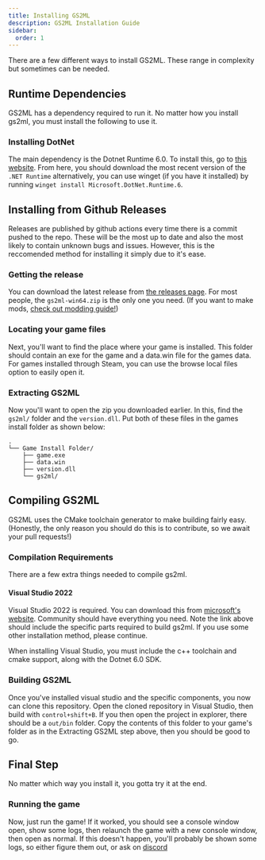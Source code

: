 ```yaml
---
title: Installing GS2ML
description: GS2ML Installation Guide
sidebar:
  order: 1
---
```


There are a few different ways to install GS2ML. These range in complexity but sometimes can be needed.

## Runtime Dependencies
GS2ML has a dependency required to run it. No matter how you install gs2ml, you must install the following to use it.

### Installing DotNet
The main dependency is the Dotnet Runtime 6.0.
To install this, go to [this website](https://dotnet.microsoft.com/en-us/download/dotnet/6.0). From here, you should download the most recent version of the `.NET Runtime`
alternatively, you can use winget (if you have it installed) by running `winget install Microsoft.DotNet.Runtime.6`.

## Installing from Github Releases
Releases are published by github actions every time there is a commit pushed to the repo. These will be the most up to date and also the most likely to contain unknown bugs and issues. However, this is the reccomended method for installing it simply due to it's ease.

### Getting the release
You can download the latest release from [the releases page](https://github.com/OmegaMetor/GS2ML/releases). For most people, the `gs2ml-win64.zip` is the only one you need. (If you want to make mods, [check out modding guide!](/GS2ML/guides/mod-development/mod-development))

### Locating your game files
Next, you'll want to find the place where your game is installed. This folder should contain an exe for the game and a data.win file for the games data. For games installed through Steam, you can use the browse local files option to easily open it.

### Extracting GS2ML
Now you'll want to open the zip you downloaded earlier. In this, find the `gs2ml/` folder and the `version.dll`. Put both of these files in the games install folder as shown below:
```
.
└── Game Install Folder/
    ├── game.exe
    ├── data.win
    ├── version.dll
    └── gs2ml/
```

## Compiling GS2ML
GS2ML uses the CMake toolchain generator to make building fairly easy. (Honestly, the only reason you should do this is to contribute, so we await your pull requests!)

### Compilation Requirements
There are a few extra things needed to compile gs2ml.

#### Visual Studio 2022
Visual Studio 2022 is required. You can download this from [microsoft's website](https://visualstudio.microsoft.com/vs/features/cplusplus/). Community should have everything you need.
Note the link above should include the specific parts required to build gs2ml. If you use some other installation method, please continue.

When installing Visual Studio, you must include the c++ toolchain and cmake support, along with the Dotnet 6.0 SDK.

### Building GS2ML
Once you've installed visual studio and the specific components, you now can clone this repository. Open the cloned repository in Visual Studio, then build with `control+shift+B`. If you then open the project in explorer, there should be a `out/bin` folder. Copy the contents of this folder to your game's folder as in the Extracting GS2ML step above, then you should be good to go.

## Final Step
No matter which way you install it, you gotta try it at the end.
### Running the game
Now, just run the game! If it worked, you should see a console window open, show some logs, then relaunch the game with a new console window, then open as normal. If this doesn't happen, you'll probably be shown some logs, so either figure them out, or ask on [discord](https://discord.gg/ejDDx3ady3)
